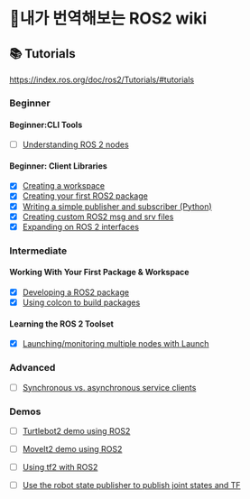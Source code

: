 # 🚸내가 번역해보는 ROS2 wiki



## 📚 Tutorials

https://index.ros.org/doc/ros2/Tutorials/#tutorials

### Beginner

#### Beginner:CLI Tools

- [ ] [Understanding ROS 2 nodes](tutorials/01_beginner/01_cli_tools/03_understanding_ros2_nodes.md)

#### Beginner: Client Libraries

- [x] [Creating a workspace](tutorials/01_beginner/02_client_libraries/01_creating_a_workspace.md)
- [x] [Creating your first ROS2 package](tutorials/01_beginner/02_client_libraries/02_creating_your_first_ros2_package.md)
- [x] [Writing a simple publisher and subscriber (Python)](tutorials/01_beginner/02_client_libraries/04_writing_a_simple_publisher_and_subscriber_python.md)
- [x] [Creating custom ROS2 msg and srv files](tutorials/01_beginner/02_client_libraries/07_creating_custom_ros2_msg_and_srv_files.md)
- [x] [Expanding on ROS 2 interfaces](tutorials/01_beginner/02_client_libraries/08_expanding_on_ros2_interfaces.md)

### Intermediate

#### Working With Your First Package & Workspace

- [x] [Developing a ROS2 package](tutorials/02_intermediate/01_working_with_your_first_package_and_workspace/01_developing_a_ros2_package.md)
- [x] [Using colcon to build packages](tutorials/02_intermediate/01_working_with_your_first_package_and_workspace/02_using_colcon_to_build_packages.md)

#### Learning the ROS 2 Toolset

- [x] [Launching/monitoring multiple nodes with Launch](tutorials/02_intermediate/02_learning_the_ros2_toolset/01_launching_monitoring_multiple_nodes_with_launch.md)

### Advanced

- [ ] [Synchronous vs. asynchronous service clients](tutorials/03_advanced/01_synchronous_vs_asynchronous_service_clients.md)


### Demos

- [ ] [Turtlebot2 demo using ROS2](tutorials/07_demos/06_turtlebot2_demo_using_ros2.md)
- [ ] [MoveIt2 demo using ROS2](tutorials/07_demos/08_moveit2_demo_using_ros2.md)
- [ ] [Using tf2 with ROS2](tutorials/07_demos/09_using_tf2_with_ros2.md)
- [ ] [Use the robot state publisher to publish joint states and TF](tutorials/07_demos/12_use_the_robot_state_publisher_to_publish_joint_states_and_tf.md)

